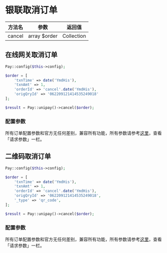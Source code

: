 # 银联取消订单

|  方法名   |      参数      |    返回值     |
|:------:|:------------:|:----------:|
| cancel | array $order | Collection |

## 在线网关取消订单

```php
Pay::config($this->config);

$order = [
    'txnTime' => date('YmdHis'),
    'txnAmt' => 1,
    'orderId' => 'cancel'.date('YmdHis'),
    'origQryId' => '062209121414535249018'
];

$result = Pay::unipay()->cancel($order);
```

### 配置参数

所有订单配置参数和官方无任何差别，兼容所有功能，所有参数请参考[这里](https://open.unionpay.com/tjweb/acproduct/APIList?acpAPIId=755&apiservId=448&version=V2.2&bussType=0)，查看「请求参数」一栏。

## 二维码取消订单

```php
Pay::config($this->config);

$order = [
    'txnTime' => date('YmdHis'),
    'txnAmt' => 1,
    'orderId' => 'cancel'.date('YmdHis'),
    'origQryId' => '062209121414535249018',
    '_type' => 'qr_code',
];

$result = Pay::unipay()->cancel($order);
```

### 配置参数

所有订单配置参数和官方无任何差别，兼容所有功能，所有参数请参考[这里](https://open.unionpay.com/tjweb/acproduct/APIList?acpAPIId=800&apiservId=468&version=V2.2&bussType=0)，查看「请求参数」一栏。
